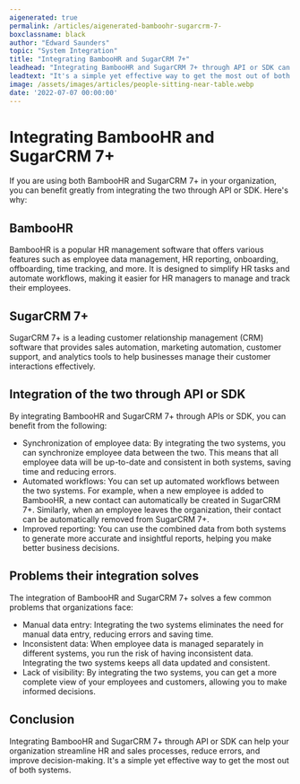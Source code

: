 ```yaml
---
aigenerated: true
permalink: /articles/aigenerated-bamboohr-sugarcrm-7-
boxclassname: black
author: "Edward Saunders"
topic: "System Integration"
title: "Integrating BambooHR and SugarCRM 7+"
leadhead: "Integrating BambooHR and SugarCRM 7+ through API or SDK can help your organization streamline HR and sales processes, reduce errors, and improve decision-making"
leadtext: "It's a simple yet effective way to get the most out of both systems."
image: /assets/images/articles/people-sitting-near-table.webp
date: '2022-07-07 00:00:00'
---
```

<div class="arttext">        <h1>Integrating BambooHR and SugarCRM 7+</h1>
        <p>If you are using both BambooHR and SugarCRM 7+ in your organization, you can benefit greatly from integrating the two through API or SDK. Here's why:</p>
        <h2>BambooHR</h2>
        <p>BambooHR is a popular HR management software that offers various features such as employee data management, HR reporting, onboarding, offboarding, time tracking, and more. It is designed to simplify HR tasks and automate workflows, making it easier for HR managers to manage and track their employees.</p>
        <h2>SugarCRM 7+</h2>
        <p>SugarCRM 7+ is a leading customer relationship management (CRM) software that provides sales automation, marketing automation, customer support, and analytics tools to help businesses manage their customer interactions effectively. </p>
        <h2>Integration of the two through API or SDK</h2>
        <p>By integrating BambooHR and SugarCRM 7+ through APIs or SDK, you can benefit from the following:</p>
        <ul>
            <li>Synchronization of employee data: By integrating the two systems, you can synchronize employee data between the two. This means that all employee data will be up-to-date and consistent in both systems, saving time and reducing errors.</li>
            <li>Automated workflows: You can set up automated workflows between the two systems. For example, when a new employee is added to BambooHR, a new contact can automatically be created in SugarCRM 7+. Similarly, when an employee leaves the organization, their contact can be automatically removed from SugarCRM 7+.</li>
            <li>Improved reporting: You can use the combined data from both systems to generate more accurate and insightful reports, helping you make better business decisions.</li>
        </ul>
        <h2>Problems their integration solves</h2>
        <p>The integration of BambooHR and SugarCRM 7+ solves a few common problems that organizations face:</p>
        <ul>
            <li>Manual data entry: Integrating the two systems eliminates the need for manual data entry, reducing errors and saving time.</li>
            <li>Inconsistent data: When employee data is managed separately in different systems, you run the risk of having inconsistent data. Integrating the two systems keeps all data updated and consistent.</li>
            <li>Lack of visibility: By integrating the two systems, you can get a more complete view of your employees and customers, allowing you to make informed decisions.</li>
        </ul>
        <h2>Conclusion</h2>
        <p>Integrating BambooHR and SugarCRM 7+ through API or SDK can help your organization streamline HR and sales processes, reduce errors, and improve decision-making. It's a simple yet effective way to get the most out of both systems. </p>
</div>